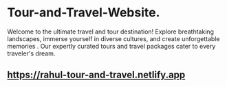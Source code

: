 # Tour-and-Travel-Website.
Welcome to the ultimate travel and tour destination! Explore breathtaking landscapes, immerse yourself in diverse cultures, and create unforgettable memories . Our expertly curated tours and travel packages cater to every traveler's dream.

## https://rahul-tour-and-travel.netlify.app
